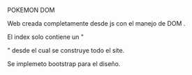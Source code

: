 POKEMON DOM

Web creada completamente desde js con el manejo de DOM .

El index solo contiene un "<main>" desde el cual se construye todo el site.

Se implemeto bootstrap para el diseño.
